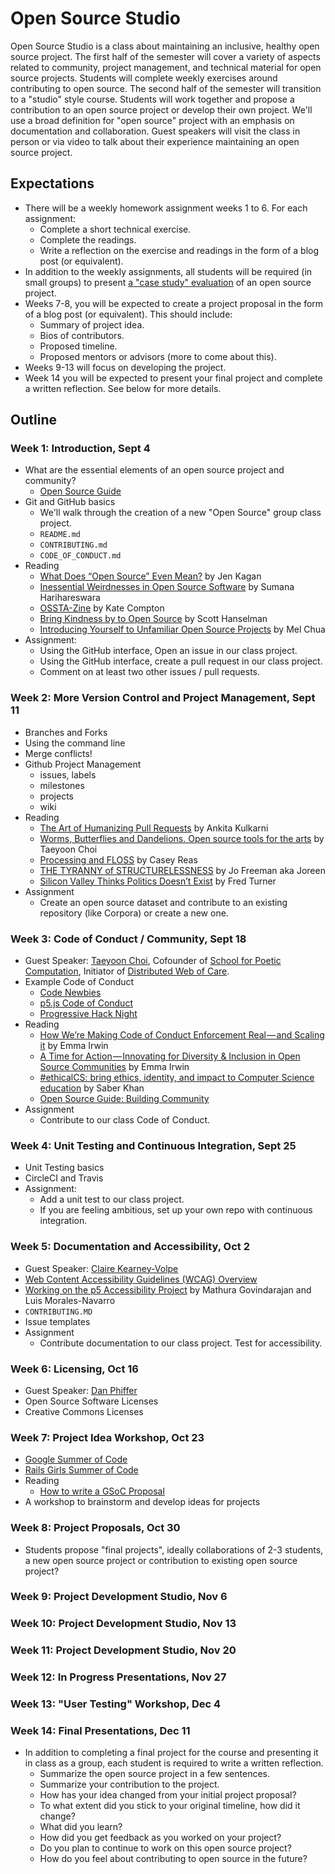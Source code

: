 # Open Source Studio

Open Source Studio is a class about maintaining an inclusive, healthy open source project. The first half of the semester will cover a variety of aspects related to community, project management, and technical material for open source projects. Students will complete weekly  exercises around contributing to open source. The second half of the semester will transition to a "studio" style course. Students will work together and propose a contribution to an open source project or develop their own project. We'll use a broad definition for "open source" project with an emphasis on documentation and collaboration. Guest speakers will visit the class in person or via video to talk about their experience maintaining an open source project.

## Expectations
* There will be a weekly homework assignment weeks 1 to 6. For each assignment:
   * Complete a short technical exercise.
   * Complete the readings.
   * Write a reflection on the exercise and readings in the form of a blog post (or equivalent).
* In addition to the weekly assignments, all students will be required (in small groups) to present [a "case study" evaluation](https://github.com/shiffman/Open-Source-Studio-ITP/blob/master/CaseStudy.md) of an open source project.
* Weeks 7-8, you will be expected to create a project proposal in the form of a blog post (or equivalent). This should include:
   * Summary of project idea.
   * Bios of contributors.
   * Proposed timeline.
   * Proposed mentors or advisors (more to come about this).
* Weeks 9-13 will focus on developing the project.
* Week 14 you will be expected to present your final project and complete a written reflection. See below for more details.

## Outline

### Week 1: Introduction, Sept 4
* What are the essential elements of an open source project and community?
  * [Open Source Guide](https://opensource.guide/)
* Git and GitHub basics
  * We'll walk through the creation of a new "Open Source" group class project.
  * `README.md`
  * `CONTRIBUTING.md`
  * `CODE_OF_CONDUCT.md`
* Reading
  * [What Does “Open Source” Even Mean?](https://medium.com/@kenjagan/what-does-open-source-even-mean-6bd47befe696) by Jen Kagan
  * [Inessential Weirdnesses in Open Source Software](https://www.harihareswara.net/sumana/2016/05/21/0) by Sumana Harihareswara
  * [OSSTA-Zine](https://github.com/galaxykate/OSSTA-Zine) by Kate Compton
  * [Bring Kindness by to Open Source](https://www.hanselman.com/blog/BringKindnessBackToOpenSource.aspx) by Scott Hanselman
  * [Introducing Yourself to Unfamiliar Open Source Projects](http://blog.melchua.com/2013/06/19/hacker-school-introducing-yourself-to-unfamiliar-open-source-projects/) by Mel Chua
* Assignment:
  * Using the GitHub interface, Open an issue in our class project.
  * Using the GitHub interface, create a pull request in our class project.
  * Comment on at least two other issues / pull requests.

### Week 2: More Version Control and Project Management, Sept 11
* Branches and Forks
* Using the command line
* Merge conflicts!
* Github Project Management
  * issues, labels
  * milestones
  * projects
  * wiki
* Reading
  * [The Art of Humanizing Pull Requests](https://dev.to/kulkarniankita9/the-art-of-humanizing-pull-requests-prs-2238) by Ankita Kulkarni
  * [Worms, Butterflies and Dandelions. Open source tools for the arts](https://medium.com/@tchoi8/worms-butterflies-and-dandelions-open-source-tools-for-the-arts-9b4dcd76a1f2) by Taeyoon Choi
  * [Processing and FLOSS](https://medium.com/processing-foundation/processing-and-floss-d35aa4607f4c) by Casey Reas
  * [THE TYRANNY of STRUCTURELESSNESS](https://www.jofreeman.com/joreen/tyranny.htm) by Jo Freeman aka Joreen 
  * [Silicon Valley Thinks Politics Doesn’t Exist](https://032c.com/fred-turner-silicon-valley-thinks-politics-doesnt-exist) by Fred Turner
* Assignment
  * Create an open source dataset and contribute to an existing repository (like Corpora) or create a new one.


### Week 3: Code of Conduct / Community, Sept 18
* Guest Speaker: [Taeyoon Choi](http://taeyoonchoi.com/), Cofounder of [School for Poetic Computation](http://sfpc.io/), Initiator of [Distributed Web of Care](http://distributedweb.care/).  
* Example Code of Conduct
  * [Code Newbies](https://www.codenewbie.org/blogs/our-code-of-conduct)
  * [p5.js Code of Conduct](https://github.com/processing/p5.js/blob/master/CODE_OF_CONDUCT.md)
  * [Progressive Hack Night](http://www.progressivehacknight.org/culture/2017/07/01/code-of-conduct.html)
* Reading
  * [How We’re Making Code of Conduct Enforcement Real — and Scaling it](https://medium.com/mozilla-open-innovation/how-were-making-code-of-conduct-enforcement-real-and-scaling-it-3e382cf94415) by Emma Irwin
  * [A Time for Action — Innovating for Diversity & Inclusion in Open Source Communities](https://medium.com/mozilla-open-innovation/a-time-for-action-innovating-for-diversity-inclusion-in-open-source-communities-6922fef4675e) by Emma Irwin
  * [#ethicalCS: bring ethics, identity, and impact to Computer Science education](https://medium.com/@ed_saber/ethicalcs-bring-ethics-identity-and-impact-to-computer-science-education-eae5a9d4682) by Saber Khan
  * [Open Source Guide: Building Community](https://opensource.guide/building-community/)
* Assignment
  * Contribute to our class Code of Conduct.

### Week 4: Unit Testing and Continuous Integration, Sept 25
* Unit Testing basics
* CircleCI and Travis
* Assignment: 
  * Add a unit test to our class project.
  * If you are feeling ambitious, set up your own repo with continuous integration.

### Week 5: Documentation and Accessibility, Oct 2
* Guest Speaker: [Claire Kearney-Volpe](http://www.takinglifeseriously.com/about.html)
* [Web Content Accessibility Guidelines (WCAG) Overview](https://www.w3.org/WAI/standards-guidelines/wcag/)
* [Working on the p5 Accessibility Project](https://medium.com/processing-foundation/working-on-the-p5-accessibility-project-58a781575400) by Mathura Govindarajan and Luis Morales-Navarro
* `CONTRIBUTING.MD`
* Issue templates
* Assignment
  * Contribute documentation to our class project. Test for accessibility.

### Week 6: Licensing, Oct 16
* Guest Speaker: [Dan Phiffer](https://phiffer.org/)
* Open Source Software Licenses
* Creative Commons Licenses

### Week 7: Project Idea Workshop, Oct 23
* [Google Summer of Code](https://summerofcode.withgoogle.com/)
* [Rails Girls Summer of Code](https://railsgirlssummerofcode.org/)
* Reading
  * [How to write a GSoC Proposal](http://teom.org/blog/kde/how-to-write-a-kick-ass-proposal-for-google-summer-of-code/)
* A workshop to brainstorm and develop ideas for projects

### Week 8: Project Proposals, Oct 30
* Students propose "final projects", ideally collaborations of 2-3 students, a new open source project or contribution to existing open source project?

### Week 9: Project Development Studio, Nov 6

### Week 10: Project Development Studio, Nov 13

### Week 11: Project Development Studio, Nov 20

### Week 12: In Progress Presentations, Nov 27

### Week 13: "User Testing" Workshop, Dec 4

### Week 14: Final Presentations, Dec 11
* In addition to completing a final project for the course and presenting it in class as a group, each student is required to write a written reflection.
   * Summarize the open source project in a few sentences.
   * Summarize your contribution to the project.
   * How has your idea changed from your initial project proposal?
   * To what extent did you stick to your original timeline, how did it change?
   * What did you learn?
   * How did you get feedback as you worked on your project?
   * Do you plan to continue to work on this open source project?
   * How do you feel about contributing to open source in the future?

